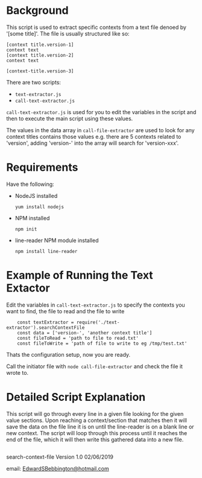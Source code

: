 # Background
This script is used to extract specific contexts from a text file denoed by '[some title]'. The file is usually structured like so:

    [context title.version-1]
    context text
    [context title.version-2]
    context text
    
    [context-title.version-3]

There are two scripts:
- `text-extractor.js`
- `call-text-extractor.js`

`call-text-extractor.js` is used for you to edit the variables in the script and then to execute the main script using these values.

The values in the data array in `call-file-extractor` are used to look for any context titles contains those values e.g. there are 5 contexts related to 'version', adding 'version-' into the array will search for 'version-xxx'.

# Requirements
Have the following:
- NodeJS installed

  `yum install nodejs`

- NPM installed

	`npm init`

- line-reader NPM module installed
    
  `npm install line-reader`
        

# Example of Running the Text Extactor
Edit the variables in `call-text-extractor.js` to specify the contexts you want to find, the file to read and the file to write

		const textExtractor = require('./text-extractor').searchContextFile
		const data = ['version-', 'another context title']
		const fileToRead = 'path to file to read.txt'
		const fileToWrite = 'path of file to write to eg /tmp/test.txt'

Thats the configuration setup, now you are ready.

Call the initiator file with `node call-file-extractor` and check the file it wrote to.

# Detailed Script Explanation
This script will go through every line in a given file looking for the given value sections.
  Upon reaching a context/section that matches then it will save the data on the file line it is on until the line-reader is on a blank line or new context.
  The script will loop through this process until it reaches the end of the file, which it will then write this
  gathered data into a new file.

##
search-context-file Version 1.0 02/06/2019

email: EdwardSBebbington@hotmail.com

